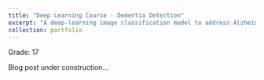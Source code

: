 ```yaml
---
title: "Deep Learning Course - Dementia Detection"
excerpt: "A deep-learning image classification model to address Alzheimer’s disease classification problem.<br/><br/><img src='/images/portfolio/brain_mri.jpg'><br/>"
collection: portfolio
---
```

Grade: 17

Blog post under construction...

